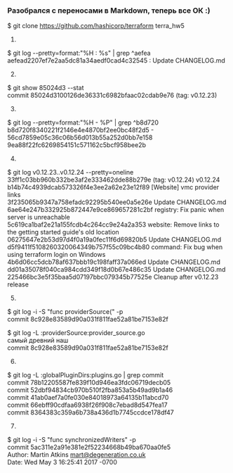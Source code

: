 ### Разобрался с переносами в Markdown, теперь все ОК :)
$ git clone https://github.com/hashicorp/terraform terra_hw5

1.
$ git log --pretty=format:"%H : %s" | grep ^aefea \
aefead2207ef7e2aa5dc81a34aedf0cad4c32545 : Update CHANGELOG.md

2.
$ git show 85024d3 --stat \
commit 85024d3100126de36331c6982bfaac02cdab9e76 (tag: v0.12.23)

3.
$ git log --pretty=format:"%H - %P" | grep ^b8d720 \
b8d720f8340221f2146e4e4870bf2ee0bc48f2d5 - 56cd7859e05c36c06b56d013b55a252d0bb7e158 9ea88f22fc6269854151c571162c5bcf958bee2b

4.
$ git log v0.12.23..v0.12.24 --pretty=oneline \
33ff1c03bb960b332be3af2e333462dde88b279e (tag: v0.12.24) v0.12.24  
b14b74c4939dcab573326f4e3ee2a62e23e12f89 [Website] vmc provider links  
3f235065b9347a758efadc92295b540ee0a5e26e Update CHANGELOG.md  
6ae64e247b332925b872447e9ce869657281c2bf registry: Fix panic when server is unreachable  
5c619ca1baf2e21a155fcdb4c264cc9e24a2a353 website: Remove links to the getting started guide's old location  
06275647e2b53d97d4f0a19a0fec11f6d69820b5 Update CHANGELOG.md  
d5f9411f5108260320064349b757f55c09bc4b80 command: Fix bug when using terraform login on Windows  
4b6d06cc5dcb78af637bbb19c198faff37a066ed Update CHANGELOG.md  
dd01a35078f040ca984cdd349f18d0b67e486c35 Update CHANGELOG.md  
225466bc3e5f35baa5d07197bbc079345b77525e Cleanup after v0.12.23 release

5.
$ git log -i -S "func providerSource(" -p \
commit 8c928e83589d90a031f811fae52a81be7153e82f


$ git log -L :providerSource:provider_source.go \
самый древний наш  
commit 8c928e83589d90a031f811fae52a81be7153e82f


6.
$ git log -L :globalPluginDirs:plugins.go | grep commit \
commit 78b12205587fe839f10d946ea3fdc06719decb05  
commit 52dbf94834cb970b510f2fba853a5b49ad9b1a46  
commit 41ab0aef7a0fe030e84018973a64135b11abcd70  
commit 66ebff90cdfaa6938f26f908c7ebad8d547fea17  
commit 8364383c359a6b738a436d1b7745ccdce178df47

7. 
$ git log -i -S "func synchronizedWriters" -p \
commit 5ac311e2a91e381e2f52234668b49ba670aa0fe5  
Author: Martin Atkins <mart@degeneration.co.uk>  
Date:   Wed May 3 16:25:41 2017 -0700
